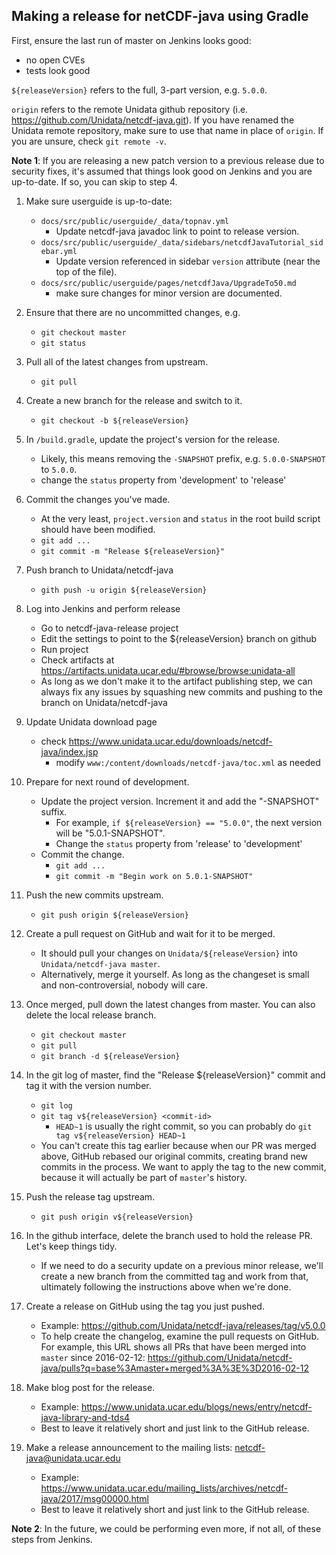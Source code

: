 ## Making a release for netCDF-java using Gradle

First, ensure the last run of master on Jenkins looks good:
 * no open CVEs
 * tests look good

`${releaseVersion}` refers to the full, 3-part version, e.g. `5.0.0`.

`origin` refers to the remote Unidata github repository (i.e. https://github.com/Unidata/netcdf-java.git).
If you have renamed the Unidata remote repository, make sure to use that name in place of `origin`.
If you are unsure, check `git remote -v`.

**Note 1**: If you are releasing a new patch version to a previous release due to security fixes, it's assumed that things look good on Jenkins and you are up-to-date.
If so, you can skip to step 4.

1. Make sure userguide is up-to-date:
   - `docs/src/public/userguide/_data/topnav.yml`
       - Update netcdf-java javadoc link to point to release version.
   - `docs/src/public/userguide/_data/sidebars/netcdfJavaTutorial_sidebar.yml`
       - Update version referenced in sidebar `version` attribute (near the top of the file).
   - `docs/src/public/userguide/pages/netcdfJava/UpgradeTo50.md`
       - make sure changes for minor version are documented.

1. Ensure that there are no uncommitted changes, e.g.
   - `git checkout master`
   - `git status`

1. Pull all of the latest changes from upstream.
   - `git pull`

1. Create a new branch for the release and switch to it.
   - `git checkout -b ${releaseVersion}`

1. In `/build.gradle`, update the project's version for the release.
   - Likely, this means removing the `-SNAPSHOT` prefix, e.g. `5.0.0-SNAPSHOT` to `5.0.0`.
   - change the `status` property from 'development' to 'release'

1. Commit the changes you've made.
    - At the very least, `project.version` and `status` in the root build script should have been modified.
    - `git add ...`
    - `git commit -m "Release ${releaseVersion}"`

1. Push branch to Unidata/netcdf-java
    - `gith push -u origin ${releaseVersion}`

1. Log into Jenkins and perform release
    - Go to netcdf-java-release project
    - Edit the settings to point to the ${releaseVersion} branch on github
    - Run project
    - Check artifacts at https://artifacts.unidata.ucar.edu/#browse/browse:unidata-all
    - As long as we don't make it to the artifact publishing step, we can always fix any issues by squashing new commits and pushing to the branch on Unidata/netcdf-java

1. Update Unidata download page
    - check https://www.unidata.ucar.edu/downloads/netcdf-java/index.jsp
      * modify `www:/content/downloads/netcdf-java/toc.xml` as needed

1. Prepare for next round of development.
    - Update the project version. Increment it and add the "-SNAPSHOT" suffix.
      * For example, `if ${releaseVersion} == "5.0.0"`, the next version will be "5.0.1-SNAPSHOT".
      * Change the `status` property from 'release' to 'development'
    - Commit the change.
      * `git add ...`
      * `git commit -m "Begin work on 5.0.1-SNAPSHOT"`

1. Push the new commits upstream.
    - `git push origin ${releaseVersion}`

1. Create a pull request on GitHub and wait for it to be merged.
    - It should pull your changes on `Unidata/${releaseVersion}` into `Unidata/netcdf-java master`.
    - Alternatively, merge it yourself. As long as the changeset is small and non-controversial, nobody will care.

1. Once merged, pull down the latest changes from master. You can also delete the local release branch.
    - `git checkout master`
    - `git pull`
    - `git branch -d ${releaseVersion}`

1. In the git log of master, find the "Release ${releaseVersion}" commit and tag it with the version number.
    - `git log`
    - `git tag v${releaseVersion} <commit-id>`
        * `HEAD~1` is usually the right commit, so you can probably do `git tag v${releaseVersion} HEAD~1`
    - You can't create this tag earlier because when our PR was merged above, GitHub rebased our original
      commits, creating brand new commits in the process. We want to apply the tag to the new commit,
      because it will actually be part of `master`'s history.

1. Push the release tag upstream.
    -  `git push origin v${releaseVersion}`

1. In the github interface, delete the branch used to hold the release PR. Let's keep things tidy.
    - If we need to do a security update on a previous minor release, we'll create a new branch from the committed tag and work from that, ultimately following the instructions above when we're done.

1. Create a release on GitHub using the tag you just pushed.
    - Example: https://github.com/Unidata/netcdf-java/releases/tag/v5.0.0
    - To help create the changelog, examine the pull requests on GitHub. For example, this URL shows all PRs that
      have been merged into `master` since 2016-02-12:
      https://github.com/Unidata/netcdf-java/pulls?q=base%3Amaster+merged%3A%3E%3D2016-02-12

1. Make blog post for the release.
    - Example: https://www.unidata.ucar.edu/blogs/news/entry/netcdf-java-library-and-tds4
    - Best to leave it relatively short and just link to the GitHub release.

1. Make a release announcement to the mailing lists: netcdf-java@unidata.ucar.edu
    - Example: https://www.unidata.ucar.edu/mailing_lists/archives/netcdf-java/2017/msg00000.html
    - Best to leave it relatively short and just link to the GitHub release.

**Note 2**: In the future, we could be performing even more, if not all, of these steps from Jenkins.
